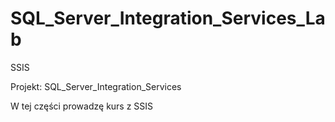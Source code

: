 # SQL_Server_Integration_Services_Lab
SSIS

Projekt: SQL_Server_Integration_Services

W tej części prowadzę kurs z SSIS